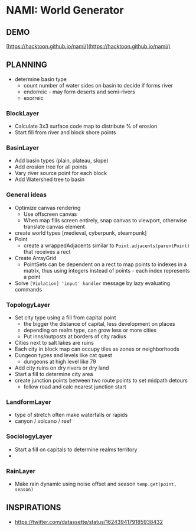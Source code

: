 # NAMI: World Generator

## DEMO

[https://hacktoon.github.io/nami/](https://hacktoon.github.io/nami/)


## PLANNING
- determine basin type
  - count number of water sides on basin to decide if forms river
  - endorreic - may form deserts and semi-rivers
  - exorreic


### BlockLayer
- Calculate 3x3 surface code map to distribute % of erosion
- Start fill from river and block shore points


### BasinLayer
- Add basin types (plain, plateau, slope)
- Add erosion tree for all points
- Vary river source point for each block
- Add Watershed tree to basin


### General ideas
- Optimize canvas rendering
	- Use offscreen canvas
	- When map fills screen entirely, snap canvas to viewport,
    	otherwise translate canvas element
- create world types [medieval, cyberpunk, steampunk]
- Point
  - create a wrappedAdjacents similar to `Point.adjacents(parentPoint)` that receives a rect
- Create ArrayGrid
  - PointSets can be dependent on a rect to map points to indexes in a matrix, thus using integers instead of points - each index represents a point
- Solve `[Violation] 'input' handler` message by lazy evaluating commands


### TopologyLayer
- Set city type using a fill from capital point
  - the bigger the distance of capital, less development on places
  - depending on realm type, can grow less or more cities
  - Put inns/outposts at borders of city radius
- Cities next to salt lakes are ruins
- Each city in block map can occupy tiles as zones or neighborhoods
- Dungeon types and levels like cat quest
  - dungeons at high level like 79
- Add city ruins on dry rivers or dry land
- Start a fill to determine city area
- create junction points between two route points to set midpath detours
  - follow road and calc nearest junction start


### LandformLayer
  - type of stretch often make waterfalls or rapids
  - canyon / volcano / reef


### SociologyLayer
- Start a fill on capitals to determine realms territory
-


### RainLayer
- Make rain dynamic using noise offset and season `temp.get(point, season)`


## INSPIRATIONS
- https://twitter.com/datassette/status/1624394179185938432

